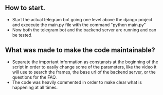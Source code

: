 ## How to start.
- Start the actual telegram bot going one level above the django project and excecute the main.py file with the command "python main.py"
- Now both the telegram bot and the backend server are running and can be tested.

## What was made to make the code maintainable?

- Separate the important information as constansts at the beginning of the script in order to easily change some of the parameters, like the video it will use to search the frames, the base url of the backend server, or the questions for the FAQ.
- The code was heavily commented in order to make clear what is happening at all times.